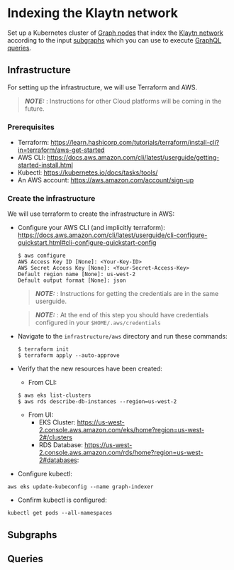 # Indexing the Klaytn network

Set up a Kubernetes cluster of 
[Graph nodes](https://github.com/graphprotocol/graph-node) that index the 
[Klaytn network](https://klaytn.foundation/) according to the input 
[subgraphs](https://thegraph.com/docs/en/developing/creating-a-subgraph/)
which you can use to execute
[GraphQL queries](https://thegraph.com/docs/en/querying/graphql-api/).

## Infrastructure

For setting up the infrastructure, we will use Terraform and AWS. 

> **_NOTE:_** : Instructions for other Cloud platforms will be coming
in the future. 

### Prerequisites

* Terraform: https://learn.hashicorp.com/tutorials/terraform/install-cli?in=terraform/aws-get-started
* AWS CLI: https://docs.aws.amazon.com/cli/latest/userguide/getting-started-install.html
* Kubectl: https://kubernetes.io/docs/tasks/tools/
* An AWS account: https://aws.amazon.com/account/sign-up

### Create the infrastructure

We will use terraform to create the infrastructure in AWS:
* Configure your AWS CLI (and implicitly terraform): https://docs.aws.amazon.com/cli/latest/userguide/cli-configure-quickstart.html#cli-configure-quickstart-config
  ```
  $ aws configure
  AWS Access Key ID [None]: <Your-Key-ID>
  AWS Secret Access Key [None]: <Your-Secret-Access-Key>
  Default region name [None]: us-west-2
  Default output format [None]: json
  ```
  > **_NOTE:_** : Instructions for getting the credentials are in the same userguide. 

  > **_NOTE:_** : At the end of this step you should have credentials configured in your `$HOME/.aws/credentials`
* Navigate to the `infrastructure/aws` directory and run these commands:
  ```
  $ terraform init
  $ terraform apply --auto-approve
  ```
* Verify that the new resources have been created:
  * From CLI:
  ```
  $ aws eks list-clusters
  $ aws rds describe-db-instances --region=us-west-2
  ```
  * From UI: 
    * EKS Cluster: https://us-west-2.console.aws.amazon.com/eks/home?region=us-west-2#/clusters
    * RDS Database: https://us-west-2.console.aws.amazon.com/rds/home?region=us-west-2#databases: 
* Configure kubectl:
```
aws eks update-kubeconfig --name graph-indexer
```
* Confirm kubectl is configured:
```
kubectl get pods --all-namespaces
```

## Subgraphs

## Queries